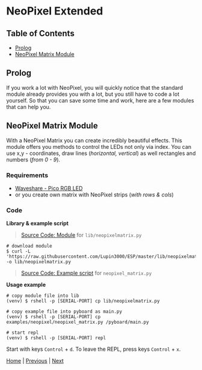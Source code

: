 # NeoPixel Extended

## Table of Contents

- [Prolog](#prolog)
- [NeoPixel Matrix Module](#neopixel-matrix-module)

## Prolog

If you work a lot with NeoPixel, you will quickly notice that the standard module already provides you with a lot, but you still have to code a lot yourself. So that you can save some time and work, here are a few modules that can help you.

## NeoPixel Matrix Module

With a NeoPixel Matrix you can create incredibly beautiful effects. This module offers you methods to control the LEDs not only via index. You can use x,y - coordinates, draw lines (_horizontal, vertical_) as well rectangles and numbers (_from 0 - 9_).

### Requirements

- [Waveshare - Pico RGB LED](https://www.waveshare.com/wiki/Pico-RGB-LED)
- or you create own matrix with NeoPixel strips (_with rows & cols_)

### Code

**Library & example script**

> [Source Code: Module](../lib/neopixelmatrix.py) for `lib/neopixelmatrix.py`

```shell
# download module
$ curl -L 'https://raw.githubusercontent.com/Lupin3000/ESP/master/lib/neopixelmatrix.py' -o lib/neopixelmatrix.py
```

> [Source Code: Example script](../examples/neopixel/neopixel_matrix.py) for `neopixel_matrix.py`

**Usage example**

```shell
# copy module file into lib
(venv) $ rshell -p [SERIAL-PORT] cp lib/neopixelmatrix.py

# copy example file into pyboard as main.py
(venv) $ rshell -p [SERIAL-PORT] cp examples/neopixel/neopixel_matrix.py /pyboard/main.py

# start repl
(venv) $ rshell -p [SERIAL-PORT] repl
```

Start with keys `Control` + `d`. To leave the REPL, press keys `Control` + `x`.

[Home](https://github.com/Lupin3000/ESP) | [Previous](./009_neopixel_tutorials.md) | [Next](./010_package_management.md)